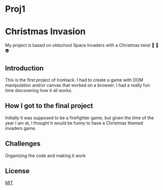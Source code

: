 # Proj1

# Christmas Invasion

My project is based on oldschool Space Invaders with a Christmas twist :christmas_tree: :gift: :alien:

## Introduction

This is the first project of Ironhack. I had to create a game with DOM manipulation and/or canvas that worked on a browser. I had a really fun time discovering how it all works.

## How I got to the final project

Initially it was supposed to be a firefighter game, but given the time of the year I am at, I thought it would be funny to have a Christmas themed invaders game.

## Challenges

Organizing the code and making it work

## License

[MIT](https://choosealicense.com/licenses/mit/)
